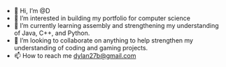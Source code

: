 - 👋 Hi, I’m @D
- 👀 I’m interested in building my portfolio for computer science
- 🌱 I’m currently learning assembly and strengthening my understanding of Java, C++, and Python. 
- 💞️ I’m looking to collaborate on anything to help strengthen my understanding of coding and gaming projects.
- 📫 How to reach me dylan27b@gmail.com

<!---
Dabrizzle/Dabrizzle is a ✨ special ✨ repository because its `README.md` (this file) appears on your GitHub profile.
You can click the Preview link to take a look at your changes.
--->
